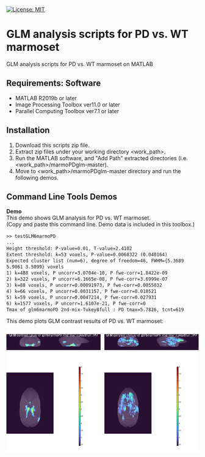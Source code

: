[![License: MIT](https://img.shields.io/badge/License-MIT-success.svg)](https://opensource.org/licenses/MIT)

# GLM analysis scripts for PD vs. WT marmoset
GLM analysis scripts for PD vs. WT marmoset on MATLAB

## Requirements: Software
* MATLAB R2019b or later
* Image Processing Toolbox ver11.0 or later
* Parallel Computing Toolbox ver7.1 or later


## Installation
1. Download this scripts zip file.
2. Extract zip files under your working directory <work_path>.
3. Run the MATLAB software, and "Add Path" extracted directories (i.e. <work_path>/marmoPDglm-master).
4. Move to <work_path>/marmoPDglm-master directory and run the following demos.

## Command Line Tools Demos
<b>Demo</b><br>
This demo shows GLM analysis for PD vs. WT marmoset.<br>
(Copy and paste this command line. Demo data is included in this toolbox.)
~~~
>> testGLM6marmoPD
...
Height threshold: P-value=0.01, T-value=2.4102
Extent threshold: k=53 voxels, P-value=0.0068322 (0.040164)
Expected cluster list (num=6), degree of freedom=46, FWHM={5.3689 5.9061 3.5099} voxels
1) k=488 voxels, P uncorr=3.0704e-10, P fwe-corr=1.8422e-09
2) k=322 voxels, P uncorr=6.1665e-08, P fwe-corr=3.6999e-07
3) k=88 voxels, P uncorr=0.00091973, P fwe-corr=0.0055032
4) k=66 voxels, P uncorr=0.0031157, P fwe-corr=0.018521
5) k=59 voxels, P uncorr=0.0047214, P fwe-corr=0.027931
6) k=1577 voxels, P uncorr=1.6107e-21, P fwe-corr=0
Tmax of glm6marmoPD 2nd-mix-Tukey8full : PD tmax=5.7826, tcnt=619
~~~
This demo plots GLM contrast results of PD vs. WT marmoset:
<div align="center">
<img src="data/demo1.jpg" height="320">
</div>


